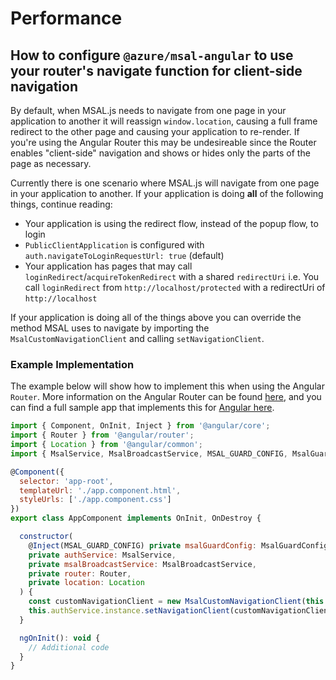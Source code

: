 # Performance

## How to configure `@azure/msal-angular` to use your router's navigate function for client-side navigation

By default, when MSAL.js needs to navigate from one page in your application to another it will reassign `window.location`, causing a full frame redirect to the other page and causing your application to re-render. If you're using the Angular Router this may be undesireable since the Router enables "client-side" navigation and shows or hides only the parts of the page as necessary.

Currently there is one scenario where MSAL.js will navigate from one page in your application to another. If your application is doing **all** of the following things, continue reading:

- Your application is using the redirect flow, instead of the popup flow, to login
- `PublicClientApplication` is configured with `auth.navigateToLoginRequestUrl: true` (default)
- Your application has pages that may call `loginRedirect`/`acquireTokenRedirect` with a shared `redirectUri` i.e. You call `loginRedirect` from `http://localhost/protected` with a redirectUri of `http://localhost`

If your application is doing all of the things above you can override the method MSAL uses to navigate by importing the `MsalCustomNavigationClient` and calling `setNavigationClient`.

### Example Implementation

The example below will show how to implement this when using the Angular `Router`. More information on the Angular Router can be found [here](https://angular.io/guide/router), and you can find a full sample app that implements this for [Angular here](https://github.com/AzureAD/microsoft-authentication-library-for-js/tree/dev/samples/msal-angular-v2-samples/angular10-sample-app).

```javascript
import { Component, OnInit, Inject } from '@angular/core';
import { Router } from '@angular/router';
import { Location } from '@angular/common';
import { MsalService, MsalBroadcastService, MSAL_GUARD_CONFIG, MsalGuardConfiguration, MsalCustomNavigationClient } from '@azure/msal-angular';

@Component({
  selector: 'app-root',
  templateUrl: './app.component.html',
  styleUrls: ['./app.component.css']
})
export class AppComponent implements OnInit, OnDestroy {

  constructor(
    @Inject(MSAL_GUARD_CONFIG) private msalGuardConfig: MsalGuardConfiguration,
    private authService: MsalService,
    private msalBroadcastService: MsalBroadcastService,
    private router: Router,
    private location: Location
  ) {
    const customNavigationClient = new MsalCustomNavigationClient(this.authService, this.router, this.location);
    this.authService.instance.setNavigationClient(customNavigationClient);
  }

  ngOnInit(): void {
    // Additional code
  }
}

```
